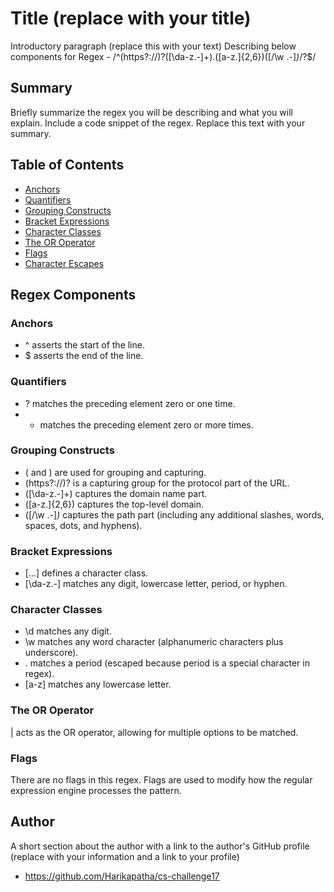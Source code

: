 # Title (replace with your title)

Introductory paragraph (replace this with your text)
Describing below components for Regex - /^(https?:\/\/)?([\da-z\.-]+)\.([a-z\.]{2,6})([\/\w \.-]*)*\/?$/

## Summary

Briefly summarize the regex you will be describing and what you will explain. Include a code snippet of the regex. Replace this text with your summary.

## Table of Contents

- [Anchors](#anchors)
- [Quantifiers](#quantifiers)
- [Grouping Constructs](#grouping-constructs)
- [Bracket Expressions](#bracket-expressions)
- [Character Classes](#character-classes)
- [The OR Operator](#the-or-operator)
- [Flags](#flags)
- [Character Escapes](#character-escapes)

## Regex Components

### Anchors
- ^ asserts the start of the line.
- $ asserts the end of the line.

### Quantifiers
- ? matches the preceding element zero or one time.
- * matches the preceding element zero or more times.

### Grouping Constructs
- ( and ) are used for grouping and capturing.
- (https?:\/\/)? is a capturing group for the protocol part of the URL.
- ([\da-z\.-]+) captures the domain name part.
- ([a-z\.]{2,6}) captures the top-level domain.
- ([\/\w \.-]*)* captures the path part (including any additional slashes, words, spaces, dots, and hyphens).


### Bracket Expressions
- [...] defines a character class.
- [\da-z\.-] matches any digit, lowercase letter, period, or hyphen.

### Character Classes
- \d matches any digit.
- \w matches any word character (alphanumeric characters plus underscore).
- \. matches a period (escaped because period is a special character in regex).
- [a-z] matches any lowercase letter.


### The OR Operator
| acts as the OR operator, allowing for multiple options to be matched.

### Flags
There are no flags in this regex. Flags are used to modify how the regular expression engine processes the pattern.

## Author

A short section about the author with a link to the author's GitHub profile (replace with your information and a link to your profile)
- https://github.com/Harikapatha/cs-challenge17
